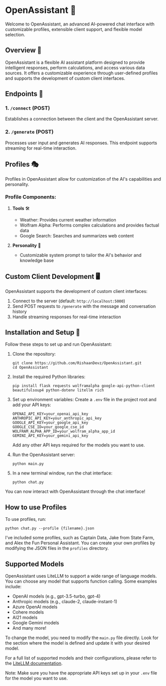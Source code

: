 # OpenAssistant 🤖
Welcome to OpenAssistant, an advanced AI-powered chat interface with customizable profiles, extensible client support, and flexible model selection.

## Overview 🌟
OpenAssistant is a flexible AI assistant platform designed to provide intelligent responses, perform calculations, and access various data sources. It offers a customizable experience through user-defined profiles and supports the development of custom client interfaces.

## Endpoints 🔌
### 1. `/connect` (POST)
Establishes a connection between the client and the OpenAssistant server.

### 2. `/generate` (POST)
Processes user input and generates AI responses. This endpoint supports streaming for real-time interaction.

## Profiles 🎭
Profiles in OpenAssistant allow for customization of the AI's capabilities and personality.

### Profile Components:
1. **Tools** 🛠️
   - Weather: Provides current weather information
   - Wolfram Alpha: Performs complex calculations and provides factual data
   - Google Search: Searches and summarizes web content

2. **Personality** 💬
   - Customizable system prompt to tailor the AI's behavior and knowledge base


## Custom Client Development 🖥️
OpenAssistant supports the development of custom client interfaces:
1. Connect to the server (default: `http://localhost:5000`)
2. Send POST requests to `/generate` with the message and conversation history
3. Handle streaming responses for real-time interaction

## Installation and Setup 🚀
Follow these steps to set up and run OpenAssistant:

1. Clone the repository:
   ```
   git clone https://github.com/RishaanDevz/OpenAssistant.git
   cd OpenAssistant
   ```

2. Install the required Python libraries:
   ```
   pip install flask requests wolframalpha google-api-python-client beautifulsoup4 python-dotenv litellm rich
   ```

3. Set up environment variables:
   Create a `.env` file in the project root and add your API keys:
   ```
   OPENAI_API_KEY=your_openai_api_key
   ANTHROPIC_API_KEY=your_anthropic_api_key
   GOOGLE_API_KEY=your_google_api_key
   GOOGLE_CSE_ID=your_google_cse_id
   WOLFRAM_ALPHA_APP_ID=your_wolfram_alpha_app_id
   GEMINI_API_KEY=your_gemini_api_key
   ```
   Add any other API keys required for the models you want to use.

4. Run the OpenAssistant server:
   ```
   python main.py
   ```

5. In a new terminal window, run the chat interface:
   ```
   python chat.py
   ```
   
You can now interact with OpenAssistant through the chat interface!

## How to use Profiles
To use profiles, run:
```
python chat.py --profile {filename}.json
```

I've included some profiles, such as Captain Data, Jake from State Farm, and Alex the Fun Personal Assistant. You can create your own profiles by modifying the JSON files in the `profiles` directory.

## Supported Models
OpenAssistant uses LiteLLM to support a wide range of language models. You can choose any model that supports function calling. Some examples include:

- OpenAI models (e.g., gpt-3.5-turbo, gpt-4)
- Anthropic models (e.g., claude-2, claude-instant-1)
- Azure OpenAI models
- Cohere models
- AI21 models
- Google Gemini models
- And many more!

To change the model, you need to modify the `main.py` file directly. Look for the section where the model is defined and update it with your desired model.

For a full list of supported models and their configurations, please refer to the [LiteLLM documentation](https://docs.litellm.ai/docs/providers).

Note: Make sure you have the appropriate API keys set up in your `.env` file for the model you want to use.

